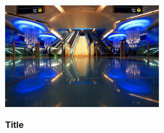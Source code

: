 <!-- Add an *optional* hero image to provide visual context. -->

![Write good Alt Text to describe images.](./img/thesis-abstract-hero.png)

# Title

<!-- Content goes here… -->
